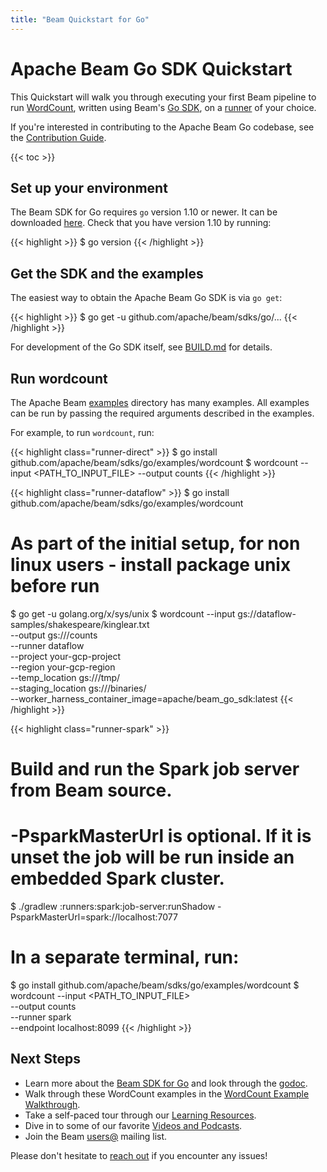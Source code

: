 ```yaml
---
title: "Beam Quickstart for Go"
---
```

<!--
Licensed under the Apache License, Version 2.0 (the "License");
you may not use this file except in compliance with the License.
You may obtain a copy of the License at

http://www.apache.org/licenses/LICENSE-2.0

Unless required by applicable law or agreed to in writing, software
distributed under the License is distributed on an "AS IS" BASIS,
WITHOUT WARRANTIES OR CONDITIONS OF ANY KIND, either express or implied.
See the License for the specific language governing permissions and
limitations under the License.
-->

# Apache Beam Go SDK Quickstart

This Quickstart will walk you through executing your first Beam pipeline to run [WordCount](/get-started/wordcount-example), written using Beam's [Go SDK](/documentation/sdks/go), on a [runner](/documentation#runners) of your choice.

If you're interested in contributing to the Apache Beam Go codebase, see the [Contribution Guide](/contribute).

{{< toc >}}

## Set up your environment

The Beam SDK for Go requires `go` version 1.10 or newer. It can be downloaded [here](https://golang.org/). Check that you have version 1.10 by running:

{{< highlight >}}
$ go version
{{< /highlight >}}

## Get the SDK and the examples

The easiest way to obtain the Apache Beam Go SDK is via `go get`:

{{< highlight >}}
$ go get -u github.com/apache/beam/sdks/go/...
{{< /highlight >}}

For development of the Go SDK itself, see [BUILD.md](https://github.com/apache/beam/blob/master/sdks/go/BUILD.md) for details.

## Run wordcount

The Apache Beam
[examples](https://github.com/apache/beam/tree/master/sdks/go/examples)
directory has many examples. All examples can be run by passing the
required arguments described in the examples.

For example, to run `wordcount`, run:

{{< highlight class="runner-direct" >}}
$ go install github.com/apache/beam/sdks/go/examples/wordcount
$ wordcount --input <PATH_TO_INPUT_FILE> --output counts
{{< /highlight >}}

{{< highlight class="runner-dataflow" >}}
$ go install github.com/apache/beam/sdks/go/examples/wordcount
# As part of the initial setup, for non linux users - install package unix before run
$ go get -u golang.org/x/sys/unix
$ wordcount --input gs://dataflow-samples/shakespeare/kinglear.txt \
            --output gs://<your-gcs-bucket>/counts \
            --runner dataflow \
            --project your-gcp-project \
            --region your-gcp-region \
            --temp_location gs://<your-gcs-bucket>/tmp/ \
            --staging_location gs://<your-gcs-bucket>/binaries/ \
            --worker_harness_container_image=apache/beam_go_sdk:latest
{{< /highlight >}}

{{< highlight class="runner-spark" >}}
# Build and run the Spark job server from Beam source.
# -PsparkMasterUrl is optional. If it is unset the job will be run inside an embedded Spark cluster.
$ ./gradlew :runners:spark:job-server:runShadow -PsparkMasterUrl=spark://localhost:7077

# In a separate terminal, run:
$ go install github.com/apache/beam/sdks/go/examples/wordcount
$ wordcount --input <PATH_TO_INPUT_FILE> \
            --output counts \
            --runner spark \
            --endpoint localhost:8099
{{< /highlight >}}

## Next Steps

* Learn more about the [Beam SDK for Go](/documentation/sdks/go/)
  and look through the [godoc](https://godoc.org/github.com/apache/beam/sdks/go/pkg/beam).
* Walk through these WordCount examples in the [WordCount Example Walkthrough](/get-started/wordcount-example).
* Take a self-paced tour through our [Learning Resources](/documentation/resources/learning-resources).
* Dive in to some of our favorite [Videos and Podcasts](/documentation/resources/videos-and-podcasts).
* Join the Beam [users@](/community/contact-us) mailing list.

Please don't hesitate to [reach out](/community/contact-us) if you encounter any issues!
